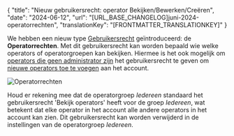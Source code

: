 {
  "title": "Nieuw gebruikersrecht: operator Bekijken/Bewerken/Creëren",
  "date": "2024-06-12",
  "url": "[URL_BASE_CHANGELOG]juni-2024-operatorrechten",
  "translationKey": "[FRONTMATTER_TRANSLATIONKEY]"
}

We hebben een nieuw type [Gebruikersrecht]([LINK_URL_1]) geïntroduceerd: de **Operatorrechten**. Met dit gebruikersrecht kan worden bepaald wie welke operators of operatorgroepen kan bekijken. Hiermee is het ook mogelijk om [operators die geen administrator zijn]([LINK_URL_2]) het gebruikersrecht te geven om [nieuwe operators toe te voegen]([LINK_URL_3]) aan het account.

![Operatorrechten]([LINK_URL_4])

Houd er rekening mee dat de operatorgroep *Iedereen* standaard het gebruikersrecht 'Bekijk operators' heeft voor de groep *Iedereen*, wat betekent dat elke operator in het account alle andere operators in het account kan zien. Dit gebruikersrecht kan worden verwijderd in de instellingen van de operatorgroep *Iedereen*.